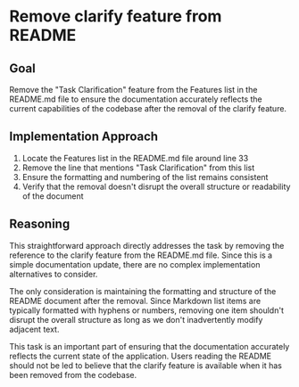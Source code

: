 # Remove clarify feature from README

## Goal
Remove the "Task Clarification" feature from the Features list in the README.md file to ensure the documentation accurately reflects the current capabilities of the codebase after the removal of the clarify feature.

## Implementation Approach
1. Locate the Features list in the README.md file around line 33
2. Remove the line that mentions "Task Clarification" from this list
3. Ensure the formatting and numbering of the list remains consistent
4. Verify that the removal doesn't disrupt the overall structure or readability of the document

## Reasoning
This straightforward approach directly addresses the task by removing the reference to the clarify feature from the README.md file. Since this is a simple documentation update, there are no complex implementation alternatives to consider.

The only consideration is maintaining the formatting and structure of the README document after the removal. Since Markdown list items are typically formatted with hyphens or numbers, removing one item shouldn't disrupt the overall structure as long as we don't inadvertently modify adjacent text.

This task is an important part of ensuring that the documentation accurately reflects the current state of the application. Users reading the README should not be led to believe that the clarify feature is available when it has been removed from the codebase.